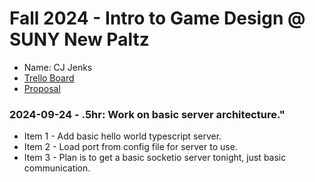 # Fall 2024 - Intro to Game Design @ SUNY New Paltz
* Name: CJ Jenks
* [Trello Board](https://trello.com/b/6GWgIG7v/danmomo)
* [Proposal](jenks-proposal.pdf)

### 2024-09-24 - .5hr: Work on basic server architecture."
* Item 1 - Add basic hello world typescript server.
* Item 2 - Load port from config file for server to use.
* Item 3 - Plan is to get a basic socketio server tonight, just basic communication.